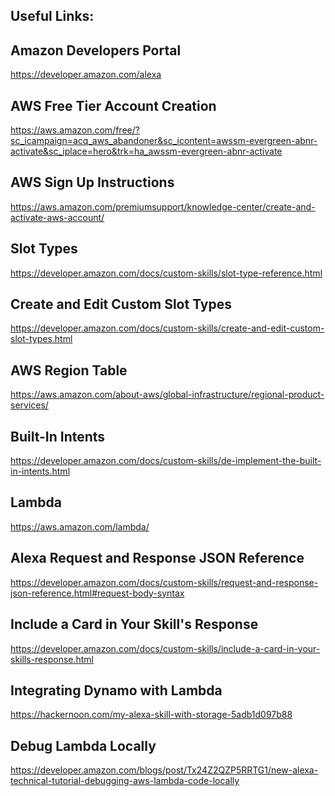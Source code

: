 Useful Links:
---------------
Amazon Developers Portal
---------
https://developer.amazon.com/alexa

AWS Free Tier Account Creation
---------
https://aws.amazon.com/free/?sc_icampaign=acq_aws_abandoner&sc_icontent=awssm-evergreen-abnr-activate&sc_iplace=hero&trk=ha_awssm-evergreen-abnr-activate

AWS Sign Up Instructions
------
https://aws.amazon.com/premiumsupport/knowledge-center/create-and-activate-aws-account/
    
Slot Types
---------
https://developer.amazon.com/docs/custom-skills/slot-type-reference.html
    
Create and Edit Custom Slot Types
---------
https://developer.amazon.com/docs/custom-skills/create-and-edit-custom-slot-types.html
   
    
AWS Region Table
---------
https://aws.amazon.com/about-aws/global-infrastructure/regional-product-services/
    
Built-In Intents
------
https://developer.amazon.com/docs/custom-skills/de-implement-the-built-in-intents.html

Lambda
----
https://aws.amazon.com/lambda/
    
Alexa Request and Response JSON Reference
---------
https://developer.amazon.com/docs/custom-skills/request-and-response-json-reference.html#request-body-syntax
    
Include a Card in Your Skill's Response
-----
https://developer.amazon.com/docs/custom-skills/include-a-card-in-your-skills-response.html

Integrating Dynamo with Lambda
------
https://hackernoon.com/my-alexa-skill-with-storage-5adb1d097b88

Debug Lambda Locally
-----
https://developer.amazon.com/blogs/post/Tx24Z2QZP5RRTG1/new-alexa-technical-tutorial-debugging-aws-lambda-code-locally


    

